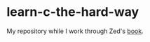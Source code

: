 learn-c-the-hard-way
====================

My repository while I work through Zed's [book][].

  [book]: http://c.learncodethehardway.org/ "Learn C The Hard Way"
